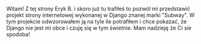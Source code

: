 Witam!
Z tej strony Eryk B. i skoro już tu trafiłeś to pozwól mi przedstawić projekt strony internetowej wykonanej w Django znanej marki "Subway".
W tym projekcie odwzorowałem ją na tyle ile potrafiłem i chce pokazać, że Django nie jest mi obce i czuję się w tym świetnie. 
Mam nadzieję że Ci sie spodoba!

